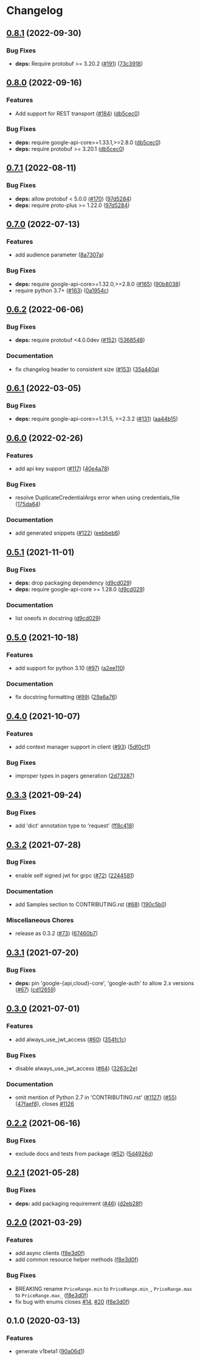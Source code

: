 # Changelog

## [0.8.1](https://github.com/googleapis/python-recommendations-ai/compare/v0.8.0...v0.8.1) (2022-09-30)


### Bug Fixes

* **deps:** Require protobuf >= 3.20.2 ([#191](https://github.com/googleapis/python-recommendations-ai/issues/191)) ([73c3918](https://github.com/googleapis/python-recommendations-ai/commit/73c39183fcfa0ac29a1e4d90badf881d89600539))

## [0.8.0](https://github.com/googleapis/python-recommendations-ai/compare/v0.7.1...v0.8.0) (2022-09-16)


### Features

* Add support for REST transport ([#184](https://github.com/googleapis/python-recommendations-ai/issues/184)) ([db5cec0](https://github.com/googleapis/python-recommendations-ai/commit/db5cec03eb40b6b8b752927f7bcad2b21f2ace73))


### Bug Fixes

* **deps:** require google-api-core>=1.33.1,>=2.8.0 ([db5cec0](https://github.com/googleapis/python-recommendations-ai/commit/db5cec03eb40b6b8b752927f7bcad2b21f2ace73))
* **deps:** require protobuf >= 3.20.1 ([db5cec0](https://github.com/googleapis/python-recommendations-ai/commit/db5cec03eb40b6b8b752927f7bcad2b21f2ace73))

## [0.7.1](https://github.com/googleapis/python-recommendations-ai/compare/v0.7.0...v0.7.1) (2022-08-11)


### Bug Fixes

* **deps:** allow protobuf < 5.0.0 ([#170](https://github.com/googleapis/python-recommendations-ai/issues/170)) ([97d5284](https://github.com/googleapis/python-recommendations-ai/commit/97d52849e30a8539c0f26629c9de2eb16d270a58))
* **deps:** require proto-plus >= 1.22.0 ([97d5284](https://github.com/googleapis/python-recommendations-ai/commit/97d52849e30a8539c0f26629c9de2eb16d270a58))

## [0.7.0](https://github.com/googleapis/python-recommendations-ai/compare/v0.6.2...v0.7.0) (2022-07-13)


### Features

* add audience parameter ([8a7307a](https://github.com/googleapis/python-recommendations-ai/commit/8a7307a5c7bcefdb150724ec04dffa848dbc2956))


### Bug Fixes

* **deps:** require google-api-core>=1.32.0,>=2.8.0 ([#165](https://github.com/googleapis/python-recommendations-ai/issues/165)) ([90b8038](https://github.com/googleapis/python-recommendations-ai/commit/90b80386887a10bc61cec5f947314ea027a18889))
* require python 3.7+ ([#163](https://github.com/googleapis/python-recommendations-ai/issues/163)) ([0a1954c](https://github.com/googleapis/python-recommendations-ai/commit/0a1954cc2b8b04ab0b5e1fb6f1e95a18f129d6b7))

## [0.6.2](https://github.com/googleapis/python-recommendations-ai/compare/v0.6.1...v0.6.2) (2022-06-06)


### Bug Fixes

* **deps:** require protobuf <4.0.0dev ([#152](https://github.com/googleapis/python-recommendations-ai/issues/152)) ([5368548](https://github.com/googleapis/python-recommendations-ai/commit/53685485b60cca5338a1df7af22c64024cc17167))


### Documentation

* fix changelog header to consistent size ([#153](https://github.com/googleapis/python-recommendations-ai/issues/153)) ([35a440a](https://github.com/googleapis/python-recommendations-ai/commit/35a440a1606398fc7fae60c28c21df52058e043b))

## [0.6.1](https://github.com/googleapis/python-recommendations-ai/compare/v0.6.0...v0.6.1) (2022-03-05)


### Bug Fixes

* **deps:** require google-api-core>=1.31.5, >=2.3.2 ([#131](https://github.com/googleapis/python-recommendations-ai/issues/131)) ([aa44b15](https://github.com/googleapis/python-recommendations-ai/commit/aa44b15420c767e51506ec5907ae71ba26e75353))

## [0.6.0](https://github.com/googleapis/python-recommendations-ai/compare/v0.5.1...v0.6.0) (2022-02-26)


### Features

* add api key support ([#117](https://github.com/googleapis/python-recommendations-ai/issues/117)) ([40e4a78](https://github.com/googleapis/python-recommendations-ai/commit/40e4a783868ad748de36df77a3bca4c320bae41a))


### Bug Fixes

* resolve DuplicateCredentialArgs error when using credentials_file ([175da64](https://github.com/googleapis/python-recommendations-ai/commit/175da64cd9f6d4de184dd6cd4c304845318e9b6f))


### Documentation

* add generated snippets ([#122](https://github.com/googleapis/python-recommendations-ai/issues/122)) ([eebbeb6](https://github.com/googleapis/python-recommendations-ai/commit/eebbeb618b6dc62a1103cb6b3cbc9df65630fff3))

## [0.5.1](https://www.github.com/googleapis/python-recommendations-ai/compare/v0.5.0...v0.5.1) (2021-11-01)


### Bug Fixes

* **deps:** drop packaging dependency ([d9cd029](https://www.github.com/googleapis/python-recommendations-ai/commit/d9cd029713bc127c6d84670923dfb9957dbf2c0d))
* **deps:** require google-api-core >= 1.28.0 ([d9cd029](https://www.github.com/googleapis/python-recommendations-ai/commit/d9cd029713bc127c6d84670923dfb9957dbf2c0d))


### Documentation

* list oneofs in docstring ([d9cd029](https://www.github.com/googleapis/python-recommendations-ai/commit/d9cd029713bc127c6d84670923dfb9957dbf2c0d))

## [0.5.0](https://www.github.com/googleapis/python-recommendations-ai/compare/v0.4.0...v0.5.0) (2021-10-18)


### Features

* add support for python 3.10 ([#97](https://www.github.com/googleapis/python-recommendations-ai/issues/97)) ([a2ee110](https://www.github.com/googleapis/python-recommendations-ai/commit/a2ee11019a0a25d7664b083555208baa78c826e8))


### Documentation

* fix docstring formatting ([#99](https://www.github.com/googleapis/python-recommendations-ai/issues/99)) ([29a6a76](https://www.github.com/googleapis/python-recommendations-ai/commit/29a6a76df66c4e2fd1fc2aa9ac8e7f98de5745e8))

## [0.4.0](https://www.github.com/googleapis/python-recommendations-ai/compare/v0.3.3...v0.4.0) (2021-10-07)


### Features

* add context manager support in client ([#93](https://www.github.com/googleapis/python-recommendations-ai/issues/93)) ([5df0cf1](https://www.github.com/googleapis/python-recommendations-ai/commit/5df0cf1696c5908faa079ae702d6da4c36bd3f72))


### Bug Fixes

* improper types in pagers generation ([2d73287](https://www.github.com/googleapis/python-recommendations-ai/commit/2d732875566d49e9eed8702a40120c427222d529))

## [0.3.3](https://www.github.com/googleapis/python-recommendations-ai/compare/v0.3.2...v0.3.3) (2021-09-24)


### Bug Fixes

* add 'dict' annotation type to 'request' ([ff8c418](https://www.github.com/googleapis/python-recommendations-ai/commit/ff8c4189e70770b83b84eb0d6cf886104d62d36a))

## [0.3.2](https://www.github.com/googleapis/python-recommendations-ai/compare/v0.3.1...v0.3.2) (2021-07-28)


### Bug Fixes

* enable self signed jwt for grpc ([#72](https://www.github.com/googleapis/python-recommendations-ai/issues/72)) ([2244581](https://www.github.com/googleapis/python-recommendations-ai/commit/22445819af2b11d8cc1d62d7e7b5265ffd950cdd))


### Documentation

* add Samples section to CONTRIBUTING.rst ([#68](https://www.github.com/googleapis/python-recommendations-ai/issues/68)) ([190c5b0](https://www.github.com/googleapis/python-recommendations-ai/commit/190c5b04a6d01b006ebb81fe95142a760087c574))


### Miscellaneous Chores

* release as 0.3.2 ([#73](https://www.github.com/googleapis/python-recommendations-ai/issues/73)) ([67460b7](https://www.github.com/googleapis/python-recommendations-ai/commit/67460b7c78ebbdbc0b3fd45623a8ff325f1bb86e))

## [0.3.1](https://www.github.com/googleapis/python-recommendations-ai/compare/v0.3.0...v0.3.1) (2021-07-20)


### Bug Fixes

* **deps:** pin 'google-{api,cloud}-core', 'google-auth' to allow 2.x versions ([#67](https://www.github.com/googleapis/python-recommendations-ai/issues/67)) ([cd12659](https://www.github.com/googleapis/python-recommendations-ai/commit/cd12659af98033da94724ba28f5f942f5b43e732))

## [0.3.0](https://www.github.com/googleapis/python-recommendations-ai/compare/v0.2.2...v0.3.0) (2021-07-01)


### Features

* add always_use_jwt_access ([#60](https://www.github.com/googleapis/python-recommendations-ai/issues/60)) ([354fc1c](https://www.github.com/googleapis/python-recommendations-ai/commit/354fc1cef059a69ab2b1310858f546a66db6fe5a))


### Bug Fixes

* disable always_use_jwt_access ([#64](https://www.github.com/googleapis/python-recommendations-ai/issues/64)) ([3263c2e](https://www.github.com/googleapis/python-recommendations-ai/commit/3263c2ee0eb44e283de7356dbf9410d8620a8727))


### Documentation

* omit mention of Python 2.7 in 'CONTRIBUTING.rst' ([#1127](https://www.github.com/googleapis/python-recommendations-ai/issues/1127)) ([#55](https://www.github.com/googleapis/python-recommendations-ai/issues/55)) ([47faef8](https://www.github.com/googleapis/python-recommendations-ai/commit/47faef890d8356ce60da06925b92a50f23a34e20)), closes [#1126](https://www.github.com/googleapis/python-recommendations-ai/issues/1126)

## [0.2.2](https://www.github.com/googleapis/python-recommendations-ai/compare/v0.2.1...v0.2.2) (2021-06-16)


### Bug Fixes

* exclude docs and tests from package ([#52](https://www.github.com/googleapis/python-recommendations-ai/issues/52)) ([5d4926d](https://www.github.com/googleapis/python-recommendations-ai/commit/5d4926d7220f924ba296098e102d8c64b010ad36))

## [0.2.1](https://www.github.com/googleapis/python-recommendations-ai/compare/v0.2.0...v0.2.1) (2021-05-28)


### Bug Fixes

* **deps:** add packaging requirement ([#46](https://www.github.com/googleapis/python-recommendations-ai/issues/46)) ([d2eb28f](https://www.github.com/googleapis/python-recommendations-ai/commit/d2eb28fdc016de1b9f82e46f36b8bf8c8bb7edbd))

## [0.2.0](https://www.github.com/googleapis/python-recommendations-ai/compare/v0.1.0...v0.2.0) (2021-03-29)


### Features

* add async clients ([f8e3d0f](https://www.github.com/googleapis/python-recommendations-ai/commit/f8e3d0f8d12921b926c24cf33e10c4d4390164bb))
* add common resource helper methods ([f8e3d0f](https://www.github.com/googleapis/python-recommendations-ai/commit/f8e3d0f8d12921b926c24cf33e10c4d4390164bb))


### Bug Fixes

* BREAKING rename `PriceRange.min` to `PriceRange.min_`, `PriceRange.max` to `PriceRange.max_` ([f8e3d0f](https://www.github.com/googleapis/python-recommendations-ai/commit/f8e3d0f8d12921b926c24cf33e10c4d4390164bb))
* fix bug with enums closes [#14](https://www.github.com/googleapis/python-recommendations-ai/issues/14), [#20](https://www.github.com/googleapis/python-recommendations-ai/issues/20) ([f8e3d0f](https://www.github.com/googleapis/python-recommendations-ai/commit/f8e3d0f8d12921b926c24cf33e10c4d4390164bb))

## 0.1.0 (2020-03-13)


### Features

* generate v1beta1 ([90a06d1](https://www.github.com/googleapis/python-recommendations-ai/commit/90a06d1edb5b72403c6e039f99c90d1bdeef3337))
